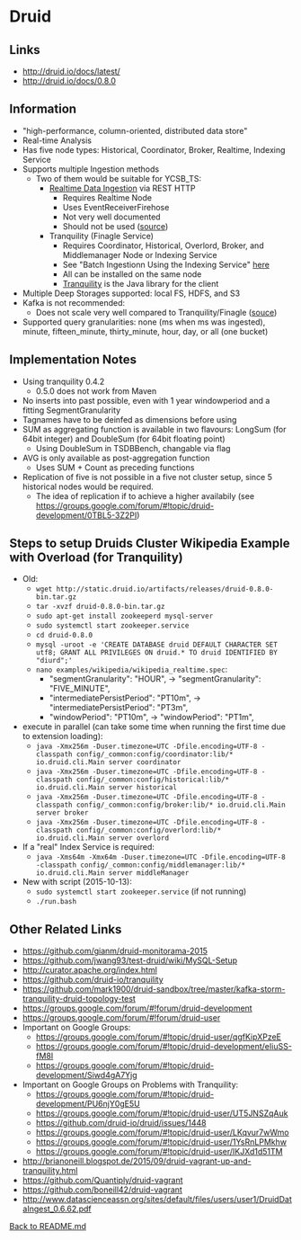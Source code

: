 # Druid

## Links

* http://druid.io/docs/latest/
* http://druid.io/docs/0.8.0

## Information

* "high-performance, column-oriented, distributed data store"
* Real-time Analysis
* Has five node types:  Historical, Coordinator, Broker, Realtime, Indexing Service
* Supports multiple Ingestion methods
  * Two of them would be suitable for YCSB_TS:
    * [Realtime Data Ingestion](http://druid.io/docs/latest/ingestion/realtime-ingestion.html) via REST HTTP
      * Requires Realtime Node
      * Uses EventReceiverFirehose
      * Not very well documented
      * Should not be used ([source](https://groups.google.com/forum/#!topic/druid-development/DR89YlMzyKU))
    * Tranquility (Finagle Service)
        * Requires Coordinator, Historical, Overlord, Broker, and Middlemanager Node or Indexing Service
        * See "Batch Ingestionn Using the Indexing Service" [here](http://druid.io/docs/latest/ingestion/batch-ingestion.html)
        * All can be installed on the same node
        * [Tranquility](https://github.com/druid-io/tranquility) is the Java library for the client
* Multiple Deep Storages supported: local FS, HDFS, and S3
* Kafka is not recommended:
    * Does not scale very well compared to Tranquility/Finagle ([souce](https://groups.google.com/forum/#!searchin/druid-development/fangjin$20yang$20%22thoughts%22/druid-development/aRMmNHQGdhI/muBGl0Xi_wgJ))
* Supported query granularities:  none (ms when ms was ingested), minute, fifteen_minute, thirty_minute, hour, day, or all (one bucket) 
    
## Implementation Notes

* Using tranquility 0.4.2
    * 0.5.0 does not work from Maven
* No inserts into past possible, even with 1 year windowperiod and a fitting SegmentGranularity
* Tagnames have to be deinfed as dimensions before using
* SUM as aggregating function is available in two flavours: LongSum (for 64bit integer) and DoubleSum (for 64bit floating point)
    * Using DoubleSum in TSDBBench, changable via flag
* AVG is only available as post-aggregation function
    * Uses SUM + Count as preceding functions
* Replication of five is not possible in a five not cluster setup, since 5 historical nodes would be required.
    * The idea of replication if to achieve a higher availabily (see https://groups.google.com/forum/#!topic/druid-development/0TBL5-3Z2PI)

## Steps to setup Druids Cluster Wikipedia Example with Overload (for Tranquility)
* Old:
    * `wget http://static.druid.io/artifacts/releases/druid-0.8.0-bin.tar.gz`
    * `tar -xvzf druid-0.8.0-bin.tar.gz`
    * `sudo apt-get install zookeeperd mysql-server`
    * `sudo systemctl start zookeeper.service`
    * `cd druid-0.8.0`
    * `mysql -uroot -e 'CREATE DATABASE druid DEFAULT CHARACTER SET utf8; GRANT ALL PRIVILEGES ON druid.* TO druid IDENTIFIED BY "diurd";'`
    * `nano examples/wikipedia/wikipedia_realtime.spec`:
        * "segmentGranularity": "HOUR", -> "segmentGranularity": "FIVE_MINUTE",
        * "intermediatePersistPeriod": "PT10m", -> "intermediatePersistPeriod": "PT3m",
        * "windowPeriod": "PT10m", -> "windowPeriod": "PT1m",
* execute in parallel (can take some time when running the first time due to extension loading):
    * `java -Xmx256m -Duser.timezone=UTC -Dfile.encoding=UTF-8 -classpath config/_common:config/coordinator:lib/* io.druid.cli.Main server coordinator`
    * `java -Xmx256m -Duser.timezone=UTC -Dfile.encoding=UTF-8 -classpath config/_common:config/historical:lib/* io.druid.cli.Main server historical`
    * `java -Xmx256m -Duser.timezone=UTC -Dfile.encoding=UTF-8 -classpath config/_common:config/broker:lib/* io.druid.cli.Main server broker`
    * `java -Xmx256m -Duser.timezone=UTC -Dfile.encoding=UTF-8 -classpath config/_common:config/overlord:lib/* io.druid.cli.Main server overlord`
* If a "real" Index Service is required:
    * `java -Xms64m -Xmx64m -Duser.timezone=UTC -Dfile.encoding=UTF-8 -classpath config/_common:config/middlemanager:lib/* io.druid.cli.Main server middleManager`
* New with script (2015-10-13):
    * `sudo systemctl start zookeeper.service` (if not running)
    * `./run.bash` 

## Other Related Links

* https://github.com/gianm/druid-monitorama-2015
* https://github.com/jwang93/test-druid/wiki/MySQL-Setup
* http://curator.apache.org/index.html
* https://github.com/druid-io/tranquility
* https://github.com/mark1900/druid-sandbox/tree/master/kafka-storm-tranquility-druid-topology-test
* https://groups.google.com/forum/#!forum/druid-development
* https://groups.google.com/forum/#!forum/druid-user
* Important on Google Groups:
  * https://groups.google.com/forum/#!topic/druid-user/qgfKipXPzeE
  * https://groups.google.com/forum/#!topic/druid-development/eIiuSS-fM8I
  * https://groups.google.com/forum/#!topic/druid-development/Siwd4gA7Yjg
* Important on Google Groups on Problems with Tranquility:
  * https://groups.google.com/forum/#!topic/druid-development/PU6njY0gE5U
  * https://groups.google.com/forum/#!topic/druid-user/UT5JNSZqAuk
  * https://github.com/druid-io/druid/issues/1448
  * https://groups.google.com/forum/#!topic/druid-user/LKqvur7wWmo
  * https://groups.google.com/forum/#!topic/druid-user/1YsRnLPMkhw
  * https://groups.google.com/forum/#!topic/druid-user/IKJXd1d51TM
* http://brianoneill.blogspot.de/2015/09/druid-vagrant-up-and-tranquility.html
* https://github.com/Quantiply/druid-vagrant
* https://github.com/boneill42/druid-vagrant
* http://www.datascienceassn.org/sites/default/files/users/user1/DruidDataIngest_0.6.62.pdf

[Back to README.md](../../README.md)
